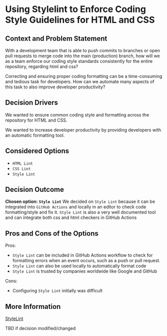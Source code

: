 # Using Stylelint to Enforce Coding Style Guidelines for HTML and CSS

## Context and Problem Statement
With a development team that is able to push commits to branches or open pull requests to merge code into the main (production) branch, how will we as a team enforce our coding style standards consistently for the entire repository,
regarding html and css?

Correcting and ensuring proper coding formatting can be a time-consuming and tedious task for developers. How can we automate many aspects of this task to also improve developer productivity?


## Decision Drivers

We wanted to ensure common coding style and formatting across the repository for HTML and CSS.

We wanted to increase developer productivity by providing developers with an automatic formatting tool.

## Considered Options

* `HTML Lint`
* `CSS Lint`
* `Style Lint`

## Decision Outcome
**Chosen option: `Style Lint`**
We decided on `Style Lint` because it can be integrated into `GitHub Actions` and locally in an editor to check code formatting/style and fix it.
`Style Lint` is also a very well documented tool and can integrate both css and html checkers in GitHub Actions


## Pros and Cons of the Options
Pros:
- `Style Lint` can be included in GitHub Actions workflow to check for formatting errors when an event occurs, such as a push or pull request.
- `Style Lint` can also be used locally to automatically format code
- `Style Lint` is trusted by companies worldwide like Google and GitHub

Cons:
- Configuring `Style Lint` initially was difficult

## More Information
[StyleLint](https://stylelint.io/)

TBD if decision modified/changed
